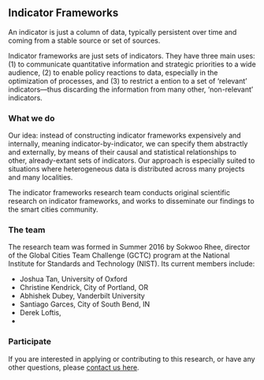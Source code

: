 ## Indicator Frameworks

An indicator is just a column of data, typically persistent over time and coming from a stable source or set of sources.

Indicator frameworks are just sets of indicators. They have three main uses: (1) to communicate quantitative information and strategic priorities to a wide audience, (2) to enable policy reactions to data, especially in the optimization of processes, and (3) to restrict a ention to a set of ‘relevant’ indicators—thus discarding the information from many other, ‘non-relevant’ indicators.

### What we do

Our idea: instead of constructing indicator frameworks expensively and internally, meaning indicator-by-indicator, we can specify them abstractly and externally, by means of their causal and statistical relationships to other, already-extant sets of indicators. Our approach is especially suited to situations where heterogeneous data is distributed across many projects and many localities.

The indicator frameworks research team conducts original scientific research on indicator frameworks, and works to disseminate our findings to the smart cities community.

### The team

The research team was formed in Summer 2016 by Sokwoo Rhee, director of the Global Cities Team Challenge (GCTC) program at the National Institute for Standards and Technology (NIST). Its current members include:

- Joshua Tan, University of Oxford
- Christine Kendrick, City of Portland, OR
- Abhishek Dubey, Vanderbilt University
- Santiago Garces, City of South Bend, IN
- Derek Loftis, 
- 

### Participate

If you are interested in applying or contributing to this research, or have any other questions, please [contact us here](mailto:joshua.tan@magd.ox.ac.uk).
